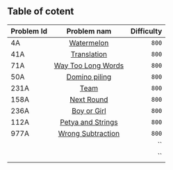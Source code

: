 ## Table of cotent

| Problem Id |      Problem nam     | Difficulty|
| ---------- |:--------------------:| -----------:|
| 4A | [Watermelon](https://codeforces.com/problemset/problem/4/A) | `800`  |
|41A|[Translation](https://codeforces.com/problemset/problem/41/A)| `800` |
|71A|[Way Too Long Words](https://codeforces.com/problemset/problem/71/A)|`800`|
|50A|[Domino piling](https://codeforces.com/problemset/problem/50/A)|`800`|
|231A|[Team](https://codeforces.com/problemset/problem/231/A)|`800`|
|158A|[Next Round](https://codeforces.com/problemset/problem/158/A)|`800`|
|236A|[Boy or Girl](https://codeforces.com/problemset/problem/236/A)|`800`|
|112A|[Petya and Strings](https://codeforces.com/problemset/problem/112/A)|`800`|
|977A|[Wrong Subtraction](https://codeforces.com/problemset/problem/977/A)|`800`|
||[]()|``|
||[]()|``|
